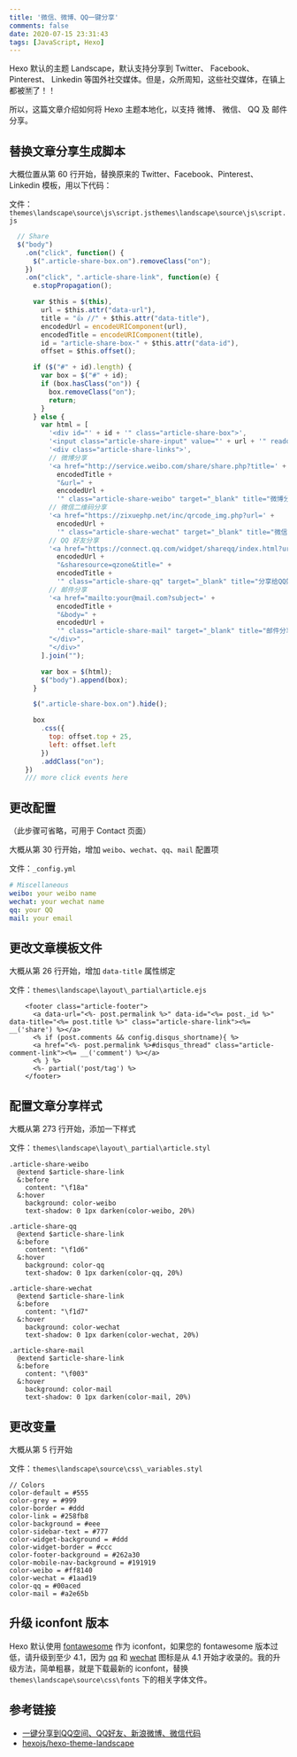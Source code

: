 ```yaml
---
title: '微信、微博、QQ一键分享'
comments: false
date: 2020-07-15 23:31:43
tags: [JavaScript, Hexo]
---
```


Hexo 默认的主题 Landscape，默认支持分享到 <i class="fa fa-twitter" aria-hidden="true"></i> Twitter、<i class="fa fa-facebook-square" aria-hidden="true"></i> Facebook、<i class="fa fa-pinterest" aria-hidden="true"></i> Pinterest、<i class="fa fa-linkedin-square" aria-hidden="true"></i> Linkedin 等国外社交媒体。但是，众所周知，这些社交媒体，在镇上都被🈲了！！

所以，这篇文章介绍如何将 Hexo 主题本地化，以支持 <i class="fa fa-weibo" aria-hidden="true"></i> 微博、<i class="fa fa-wechat" aria-hidden="true"></i> 微信、<i class="fa fa-qq" aria-hidden="true"></i> QQ 及 <i class="fa fa-envelope-o" aria-hidden="true"></i> 邮件分享。

## 替换文章分享生成脚本

大概位置从第 60 行开始，替换原来的 Twitter、Facebook、Pinterest、Linkedin 模板，用以下代码：

文件：`themes\landscape\source\js\script.jsthemes\landscape\source\js\script.js`

``` js
  // Share
  $("body")
    .on("click", function() {
      $(".article-share-box.on").removeClass("on");
    })
    .on("click", ".article-share-link", function(e) {
      e.stopPropagation();

      var $this = $(this),
        url = $this.attr("data-url"),
        title = "👍 //" + $this.attr("data-title"),
        encodedUrl = encodeURIComponent(url),
        encodedTitle = encodeURIComponent(title),
        id = "article-share-box-" + $this.attr("data-id"),
        offset = $this.offset();

      if ($("#" + id).length) {
        var box = $("#" + id);
        if (box.hasClass("on")) {
          box.removeClass("on");
          return;
        }
      } else {
        var html = [
          '<div id="' + id + '" class="article-share-box">',
          '<input class="article-share-input" value="' + url + '" readonly>',
          '<div class="article-share-links">',
          // 微博分享
          '<a href="http://service.weibo.com/share/share.php?title=' +
            encodedTitle +
            "&url=" +
            encodedUrl +
            '" class="article-share-weibo" target="_blank" title="微博分享"></a>',
          // 微信二维码分享
          '<a href="https://zixuephp.net/inc/qrcode_img.php?url=' +
            encodedUrl +
            '" class="article-share-wechat" target="_blank" title="微信分享"></a>',
          // QQ 好友分享
          '<a href="https://connect.qq.com/widget/shareqq/index.html?url=' +
            encodedUrl +
            "&sharesource=qzone&title=" +
            encodedTitle +
            '" class="article-share-qq" target="_blank" title="分享给QQ好友"></a>',
          // 邮件分享
          '<a href="mailto:your@mail.com?subject=' +
            encodedTitle +
            "&body=" +
            encodedUrl +
            '" class="article-share-mail" target="_blank" title="邮件分享"></a>',
          "</div>",
          "</div>"
        ].join("");

        var box = $(html);
        $("body").append(box);
      }

      $(".article-share-box.on").hide();

      box
        .css({
          top: offset.top + 25,
          left: offset.left
        })
        .addClass("on");
    })
    /// more click events here
```

## 更改配置 

（此步骤可省略，可用于 Contact 页面）

大概从第 30 行开始，增加 `weibo`、`wechat`、`qq`、`mail` 配置项

文件：`_config.yml`

```yml
# Miscellaneous
weibo: your weibo name
wechat: your wechat name
qq: your QQ
mail: your email
```

## 更改文章模板文件 

大概从第 26 行开始，增加 `data-title` 属性绑定

文件：`themes\landscape\layout\_partial\article.ejs`

```ejs
    <footer class="article-footer">
      <a data-url="<%- post.permalink %>" data-id="<%= post._id %>" data-title="<%= post.title %>" class="article-share-link"><%= __('share') %></a>
      <% if (post.comments && config.disqus_shortname){ %>
      <a href="<%- post.permalink %>#disqus_thread" class="article-comment-link"><%= __('comment') %></a>
      <% } %>
      <%- partial('post/tag') %>
    </footer>
```

## 配置文章分享样式 

大概从第 273 行开始，添加一下样式

文件：`themes\landscape\layout\_partial\article.styl`

```styl
.article-share-weibo
  @extend $article-share-link
  &:before
    content: "\f18a"
  &:hover
    background: color-weibo
    text-shadow: 0 1px darken(color-weibo, 20%)

.article-share-qq
  @extend $article-share-link
  &:before
    content: "\f1d6"
  &:hover
    background: color-qq
    text-shadow: 0 1px darken(color-qq, 20%)

.article-share-wechat
  @extend $article-share-link
  &:before
    content: "\f1d7"
  &:hover
    background: color-wechat
    text-shadow: 0 1px darken(color-wechat, 20%)
    
.article-share-mail
  @extend $article-share-link
  &:before
    content: "\f003"
  &:hover
    background: color-mail
    text-shadow: 0 1px darken(color-mail, 20%)
```

## 更改变量 

大概从第 5 行开始

文件：`themes\landscape\source\css\_variables.styl`

``` styl
// Colors
color-default = #555
color-grey = #999
color-border = #ddd
color-link = #258fb8
color-background = #eee
color-sidebar-text = #777
color-widget-background = #ddd
color-widget-border = #ccc
color-footer-background = #262a30
color-mobile-nav-background = #191919
color-weibo = #ff8140
color-wechat = #1aad19
color-qq = #00aced
color-mail = #a2e65b
```

## 升级 iconfont 版本

Hexo 默认使用 [fontawesome](http://www.fontawesome.com.cn/) 作为 iconfont，如果您的 fontawesome 版本过低，请升级到至少 4.1，因为 [qq](http://www.fontawesome.com.cn/icons/qq/) 和 [wechat](http://www.fontawesome.com.cn/icons/wechat/) 图标是从 4.1 开始才收录的。我的升级方法，简单粗暴，就是下载最新的 iconfont，替换 `themes\landscape\source\css\fonts` 下的相关字体文件。

## 参考链接

- [一键分享到QQ空间、QQ好友、新浪微博、微信代码](https://zixuephp.net/article-309.html)
- <i class="fa fa-github" aria-hidden="true"></i> [hexojs/hexo-theme-landscape](https://github.com/hexojs/hexo-theme-landscape)
